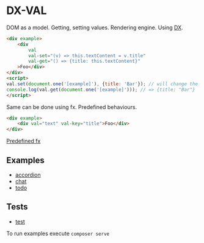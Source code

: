 # DX-VAL

DOM as a model. Getting, setting values. Rendering engine. Using [DX](https://github.com/xtompie/dx).

```html
<div example>
    <div
        val
        val-set="(v) => this.textContent = v.title"
        val-get="() => {title: this.textContent}"
    >Foo</div>
</div>
<script>
val.set(document.one('[example]'), {title: 'Bar'}); // will change the DOM
console.log(val.get(document.one('[example]'))); // => {title: "Bar"}
</script>
```

Same can be done using fx. Predefined behaviours.

```html
<div example>
    <div val="text" val-key="title">Foo</div>
</div>
```

[Predefined fx](val.fx.php)

## Examples

- [accordion](/examples/accordion/index.php)
- [chat](/examples/chat/index.php)
- [todo](/examples/todo/index.php)

## Tests

- [test](/tests/test.php)

To run examples execute `composer serve`
